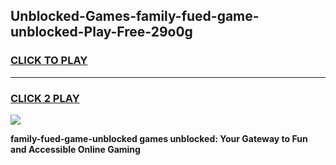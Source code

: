 
## Unblocked-Games-family-fued-game-unblocked-Play-Free-29o0g
<h3>
<a href="https://premium76.site?title=family-fued-game-unblocked&ref=22A">CLICK TO PLAY</a></h3>
<hr>

<h3>
<a href="https://premium76.site?title=family-fued-game-unblocked&ref=22A">CLICK 2 PLAY</a>
  
</h3>

<a href="https://premium76.site?title=family-fued-game-unblocked&ref=22A"><img src="https://clearcache.store/games.png"></a>


**family-fued-game-unblocked games unblocked: Your Gateway to Fun and Accessible Online Gaming**
